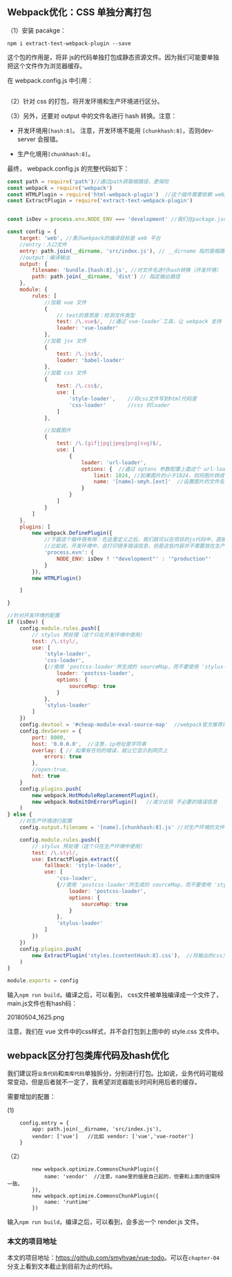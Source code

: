 
## Webpack优化：CSS 单独分离打包

（1）安装 pacakge：


```
npm i extract-text-webpack-plugin --save
```

这个包的作用是，将非 js的代码单独打包成静态资源文件。因为我们可能要单独把这个文件作为浏览器缓存。

在 webpack.config.js 中引用：

```

```


（2）针对 css 的打包，将开发环境和生产环境进行区分。


（3）另外，还要对 output 中的文件名进行 hash 转换。注意：

- 开发环境用`[hash:8]`。 注意，开发环境不能用 `[chunkhash:8]`，否则dev-server 会报错。

- 生产化境用`[chunkhash:8]`。

 
 最终， webpack.config.js 的完整代码如下：

```javascript
const path = require('path')//通过path获取根路径，更保险
const webpack = require('webpack')
const HTMLPlugin = require('html-webpack-plugin')  //这个插件需要依赖 webpack 插件
const ExtractPlugin = require('extract-text-webpack-plugin')


const isDev = process.env.NODE_ENV === 'development' //我们在package.json中设置的环境变量，全部是存放在process.env中的

const config = {
    target: 'web', //表示webpack的编译目标是 web 平台
    //entry：入口文件
    entry: path.join(__dirname, 'src/index.js'), // __dirname 指的是根路径。将根路径、相对路径进行拼接，形成绝对路径
    //output：编译输出
    output: {
        filename: 'bundle.[hash:8].js', //对文件名进行hash转换（开发环境）
        path: path.join(__dirname, 'dist') // 指定输出路径
    },
    module: {
        rules: [
            //加载 vue 文件
            {
                // test的意思是：检测文件类型
                test: /\.vue$/,  //通过`vue-loader`工具，让 webpack 支持 .vue 文件的编译
                loader: 'vue-loader'
            },
            //加载 jsx 文件
            {
                test: /\.jsx$/,
                loader: 'babel-loader'
            },
            //加载 css 文件
            {
                test: /\.css$/,
                use: [
                    'style-loader',    //将css文件写到html代码里
                    'css-loader'       //css 的loader
                ]
            },

            //加载图片
            {
                test: /\.(gif|jpg|jpeg|png|svg)$/,
                use: [
                    {
                        loader: 'url-loader',
                        options: {  //通过 optons 参数配置上面这个 url-loader 
                            limit: 1024, //如果图片的小于1024，则将图片转成 base64的代码，直接写到代码里去，减少http请求
                            name: '[name]-smyh.[ext]'  //设置图片的文件名。smyh表示所有文件名中都带有这个字符，[ext]指的是文件格式
                        }
                    }
                ]
            }
        ]
    },
    plugins: [
        new webpack.DefinePlugin({
            //下面这个插件很有用：在这里定义之后，我们就可以在项目的js代码中，直接调用 `process.evn.NODE_ENV` 来判断环境
            //比如说，开发环境中，会打印很多错误信息，但是这些内容并不需要放在生产环境中，这时就可以用到环境的判断
            'process.evn': {
                NODE_ENV: isDev ? '"development"' : '"production"'
            }
        }),
        new HTMLPlugin()

    ]

}

//针对开发环境的配置
if (isDev) {
    config.module.rules.push({
        // stylus 预处理（这个只在开发环境中使用）
        test: /\.styl/,
        use: [
            'style-loader',
            'css-loader',
            {//使用 'postcss-loader'所生成的 sourceMap，而不要使用 'stylus-loader' 所生成的 sourceMap
                loader: 'postcss-loader',
                options: {
                    sourceMap: true
                }
            },
            'stylus-loader'
        ]
    })
    config.devtool = '#cheap-module-eval-source-map'  //webpack官方推荐的。提高效率和准确性
    config.devServer = {
        port: 8000,
        host: '0.0.0.0',  //注意，ip地址是字符串
        overlay: { // 如果有任何的错误，就让它显示到网页上
            errors: true
        },
        //open:true,
        hot: true
    }
    config.plugins.push(
        new webpack.HotModuleReplacementPlugin(),
        new webpack.NoEmitOnErrorsPlugin()   //减少出现 不必要的错误信息
    )
} else {
    //对生产环境进行配置
    config.output.filename = '[name].[chunkhash:8].js' //对生产环境的文件名用 chunkhash

    config.module.rules.push({
        // stylus 预处理（这个只在生产环境中使用）
        test: /\.styl/,
        use: ExtractPlugin.extract({
            fallback: 'style-loader',
            use: [
                'css-loader',
                {//使用 'postcss-loader'所生成的 sourceMap，而不要使用 'stylus-loader' 所生成的 sourceMap
                    loader: 'postcss-loader',
                    options: {
                        sourceMap: true
                    }
                },
                'stylus-loader'
            ]
        })
    })
    config.plugins.push(
        new ExtractPlugin('styles.[contentHash:8].css'),  //将输出的css文件进行hash转换
    )
}

module.exports = config
```


输入`npm run build`，编译之后，可以看到， css文件被单独编译成一个文件了，main.js文件也有hash码：

20180504_1625.png


注意，我们在 vue 文件中的css样式，并不会打包到上图中的 style.css 文件中。


## webpack区分打包类库代码及hash优化


我们建议将`业务代码`和`类库代码`单独拆分，分别进行打包。比如说，业务代码可能经常变动，但是后者就不一定了，我希望浏览器能长时间利用后者的缓存。


需要增加的配置：

(1)

```
    config.entry = {
        app: path.join(__dirname, 'src/index.js'),
        vendor: ['vue']   //比如 vendor: ['vue','vue-rooter']
    }
```


（2）

```
        new webpack.optimize.CommonsChunkPlugin({
            name: 'vendor'  //注意，name里的值是自己起的，但要和上面的值保持一致。
        }),
        new webpack.optimize.CommonsChunkPlugin({
            name: 'runtime'
        })
```


输入`npm run build`，编译之后，可以看到，会多出一个 render.js 文件。


### 本文的项目地址

本文的项目地址：<https://github.com/smyhvae/vue-todo>。可以在`chapter-04`分支上看到文本截止到目前为止的代码。














